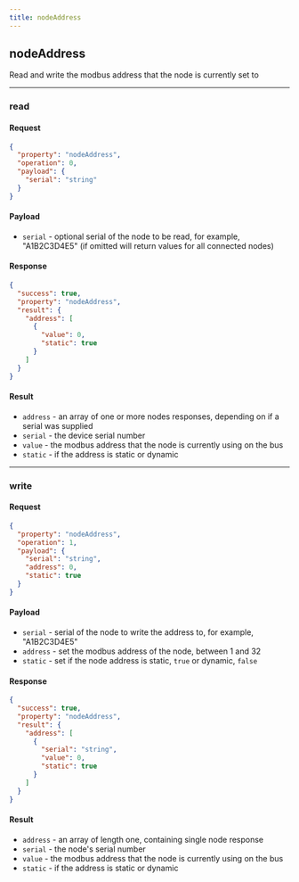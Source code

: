 ```yaml
---
title: nodeAddress
---
```


## nodeAddress
Read and write the modbus address that the node is currently set to

------------------------------------------------------------------------------------------------------------------

### read

#### Request
```json
{
  "property": "nodeAddress",
  "operation": 0,
  "payload": {
    "serial": "string"
  }
}
```

#### Payload
- `serial` - optional serial of the node to be read, for example, "A1B2C3D4E5" (if omitted will return values for all connected nodes)

#### Response
```json
{
  "success": true,
  "property": "nodeAddress",
  "result": {
    "address": [
      {
        "value": 0,
        "static": true
      }
    ]
  }
}
```

#### Result
- `address` - an array of one or more nodes responses, depending on if a serial was supplied
- `serial` - the device serial number
- `value` - the modbus address that the node is currently using on the bus
- `static` - if the address is static or dynamic

------------------------------------------------------------------------------------------------------------------

### write

#### Request
```json
{
  "property": "nodeAddress",
  "operation": 1,
  "payload": {
    "serial": "string",
    "address": 0,
    "static": true
  }
}
```

#### Payload
- `serial` - serial of the node to write the address to, for example, "A1B2C3D4E5"
- `address` - set the modbus address of the node, between 1 and 32
- `static` - set if the node address is static, `true` or dynamic, `false`

#### Response
```json
{
  "success": true,
  "property": "nodeAddress",
  "result": {
    "address": [
      {
        "serial": "string",
        "value": 0,
        "static": true
      }
    ]
  }
}
```

#### Result
- `address` - an array of length one, containing single node response
- `serial` - the node's serial number
- `value` - the modbus address that the node is currently using on the bus
- `static` - if the address is static or dynamic

